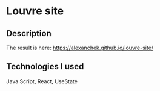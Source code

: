 # Louvre site

## Description

The result is here: https://alexanchek.github.io/louvre-site/

## Technologies I used

Java Script, React, UseState
